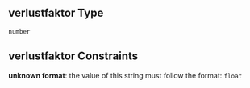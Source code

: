 ## verlustfaktor Type

`number`

## verlustfaktor Constraints

**unknown format**: the value of this string must follow the format: `float`
